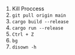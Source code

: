 1. Kill Proccess
2. `git pull origin main`
3. `cargo build --release`
4. `cargo run --release`
5. `Ctrl + Z`
6. `bg`
7. `disown -h`